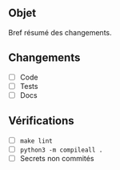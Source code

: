 ## Objet

Bref résumé des changements.

## Changements
- [ ] Code
- [ ] Tests
- [ ] Docs

## Vérifications
- [ ] `make lint`
- [ ] `python3 -m compileall .`
- [ ] Secrets non commités
